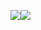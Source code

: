 ![](https://res.chinacath.cn/web/images/2022/12/06/1670292625982.jpg)![](https://res.chinacath.cn/web/images/2022/12/06/1670292641535.jpg)